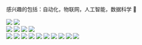 感兴趣的包括：自动化，物联网，人工智能，数据科学 🥕
<br>
<br>
<img src="https://img.shields.io/badge/-Python-3776AB?style=flat-square&logo=&logoColor=white"/>
<img src="https://img.shields.io/badge/-C++-3776AB?style=flat-square&logo=CPP&logoColor=white"/>
<br>
<img src="https://img.shields.io/badge/-PyTorch-EE4C2C?style=flat-square&logo=&logoColor=white"/>
<img src="https://img.shields.io/badge/-TensorFlow-EE4C2C?style=flat-square&logo=&logoColor=white"/>
<img src="https://img.shields.io/badge/-OpenCV-EE4C2C?style=flat-square&logo=&logoColor=white"/>
<img src="https://img.shields.io/badge/-Tensorrt-150458?style=flat-square&logo=Tensorrt&logoColor=white"/>
<br>
<img src="https://img.shields.io/badge/-SolidWorks-E34F26?style=flat-square&logo=SolidWorks&logoColor=white"/>
<img src="https://img.shields.io/badge/-Altium-3776AB?style=flat-square&logo=Altium&logoColor=white"/>
<img src="https://img.shields.io/badge/-Qt-1572B6?style=flat-square&logo=&logoColor=white"/>
<img src="https://img.shields.io/badge/-Uniapp-00599C?style=flat-Uniapp&logo=Uniapp%2B%2B&logoColor=white"/>
<img src="https://img.shields.io/badge/-Vue-42B883?style=flat-Vue&logo=Vue-dot-js&logoColor=white"/>
<img src="https://img.shields.io/badge/-FastAPI-42B883?style=flat-square&logo=&logoColor=white"/>
<img src="https://img.shields.io/badge/-Gin-42B883?style=flat-square&logo=&logoColor=white"/>
<img src="https://img.shields.io/badge/-Docker-4297FF?style=flat-square&logo=&logoColor=white"/>
<img src="https://img.shields.io/badge/-Linux-5A77C4?style=flat-square&logo=&logoColor=white"/>
<img src="https://img.shields.io/badge/-C4D-F7DF1E?style=flat-square&logo=C4D&logoColor=black"/>
<br>
<!-- ?style 前边是颜色 -->


